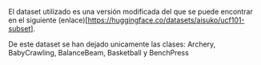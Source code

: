 El dataset utilizado es una versión modificada del que se puede encontrar en el siguiente (enlace)[https://huggingface.co/datasets/aisuko/ucf101-subset].

De este dataset se han dejado unicamente las clases: Archery, BabyCrawling, BalanceBeam, Basketball y BenchPress
